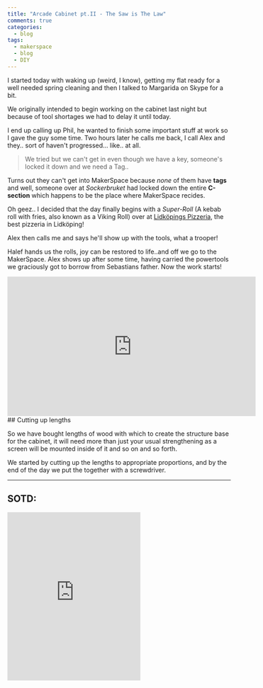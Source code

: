 ```yaml
---
title: "Arcade Cabinet pt.II - The Saw is The Law"
comments: true
categories:
  - blog
tags:
  - makerspace
  - blog
  - DIY
---
```

I started today with waking up (weird, I know), getting my flat ready for a well needed spring cleaning and then I talked to Margarida on Skype for a bit. 

We originally intended to begin working on the cabinet last night but because of tool shortages we had to delay it until today.

I end up calling up Phil, he wanted to finish some important stuff at work so I gave the guy some time.
Two hours later he calls me back, I call Alex and they.. sort of haven't progressed... like.. at all.

> We tried but we can't get in even though we have a key, someone's locked it down and we need a Tag..

Turns out they can't get into MakerSpace because *none* of them have **tags** and well, someone over at *Sockerbruket* had locked down the entire **C-section** which happens to be the place where MakerSpace recides.

Oh geez.. I decided that the day finally begins with a *Super-Roll* (A kebab roll with fries, also known as a Viking Roll) over at [Lidköpings Pizzeria](http://lidkopingpizzeria.se/), the best pizzeria in Lidköping! 

Alex then calls me and says he'll show up with the tools, what a trooper! 

Halef hands us the rolls, joy can be restored to life..and off we go to the MakerSpace.
Alex shows up after some time, having carried the powertools we graciously got to borrow from Sebastians father. 
Now the work starts! 

<iframe width="560" height="315" src="https://www.youtube.com/embed/9lmg88NgkVo" frameborder="0" allow="autoplay; encrypted-media" allowfullscreen></iframe>
## Cutting up lengths

So we have bought lengths of wood with which to create the structure base for the cabinet, it will need more than just your usual strengthening as a screen will be mounted inside of it and so on and so forth.

We started by cutting up the lengths to appropriate proportions, and by the end of the day we put the together with a screwdriver.

---
## SOTD:
<iframe src="https://open.spotify.com/embed?uri=spotify:track:4dY61qjtpcZBnvXRKsnJIW" width="300" height="380" frameborder="0" allowtransparency="true" allow="encrypted-media"></iframe>
